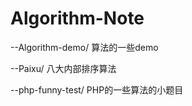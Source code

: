 # Algorithm-Note


--Algorithm-demo/  算法的一些demo

--Paixu/  八大内部排序算法

--php-funny-test/  PHP的一些算法的小题目
